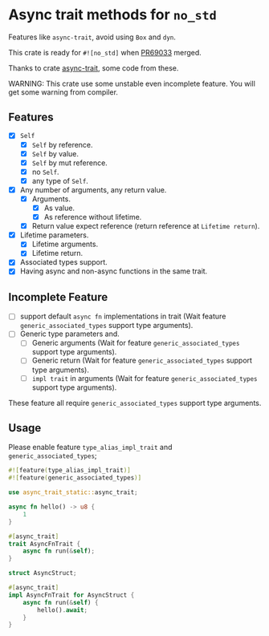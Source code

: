 # Async trait methods for `no_std`

Features like `async-trait`, avoid using `Box` and `dyn`.

This crate is ready for `#![no_std]` when [PR69033](https://github.com/rust-lang/rust/pull/69033) merged.

Thanks to crate [async-trait](https://github.com/dtolnay/async-trait), some code from these.

WARNING: This crate use some unstable even incomplete feature. You will get some warning from compiler.

## Features

- [X] `Self`
  - [X] `Self` by reference.
  - [X] `Self` by value.
  - [X] `Self` by mut reference.
  - [X] no `Self`.
  - [X] any type of `Self`.
- [X] Any number of arguments, any return value.
  - [X] Arguments.
    - [X] As value.
    - [X] As reference without lifetime.
  - [X] Return value expect reference (return reference at `Lifetime return`).
- [X] Lifetime parameters.
  - [X] Lifetime arguments.
  - [X] Lifetime return.
- [X] Associated types support.
- [X] Having async and non-async functions in the same trait.

## Incomplete Feature

- [ ] support default `async fn` implementations in trait (Wait feature `generic_associated_types` support type arguments).
- [ ] Generic type parameters and.
  - [ ] Generic arguments (Wait for feature `generic_associated_types` support type arguments).
  - [ ] Generic return (Wait for feature `generic_associated_types` support type arguments).
  - [ ] `impl trait` in arguments (Wait for feature `generic_associated_types` support type arguments).

These feature all require `generic_associated_types` support type arguments.

## Usage

Please enable feature `type_alias_impl_trait` and `generic_associated_types`;

```rust
#![feature(type_alias_impl_trait)]
#![feature(generic_associated_types)]

use async_trait_static::async_trait;

async fn hello() -> u8 {
    1
}

#[async_trait]
trait AsyncFnTrait {
    async fn run(&self);
}

struct AsyncStruct;

#[async_trait]
impl AsyncFnTrait for AsyncStruct {
    async fn run(&self) {
        hello().await;
    }
}

```

